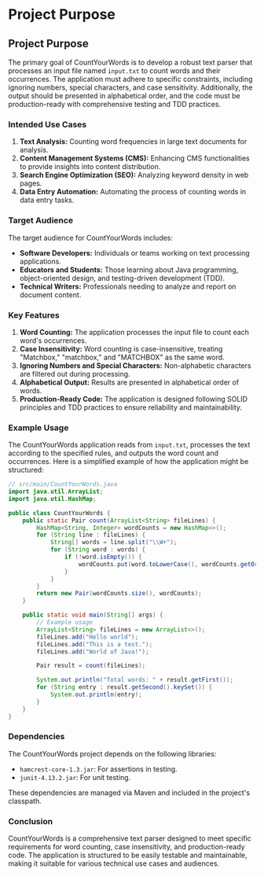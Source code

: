 # Project Purpose

## Project Purpose

The primary goal of CountYourWords is to develop a robust text parser that processes an input file named `input.txt` to count words and their occurrences. The application must adhere to specific constraints, including ignoring numbers, special characters, and case sensitivity. Additionally, the output should be presented in alphabetical order, and the code must be production-ready with comprehensive testing and TDD practices.

### Intended Use Cases

1. **Text Analysis:** Counting word frequencies in large text documents for analysis.
2. **Content Management Systems (CMS):** Enhancing CMS functionalities to provide insights into content distribution.
3. **Search Engine Optimization (SEO):** Analyzing keyword density in web pages.
4. **Data Entry Automation:** Automating the process of counting words in data entry tasks.

### Target Audience

The target audience for CountYourWords includes:
- **Software Developers:** Individuals or teams working on text processing applications.
- **Educators and Students:** Those learning about Java programming, object-oriented design, and testing-driven development (TDD).
- **Technical Writers:** Professionals needing to analyze and report on document content.

### Key Features

1. **Word Counting:** The application processes the input file to count each word's occurrences.
2. **Case Insensitivity:** Word counting is case-insensitive, treating "Matchbox," "matchbox," and "MATCHBOX" as the same word.
3. **Ignoring Numbers and Special Characters:** Non-alphabetic characters are filtered out during processing.
4. **Alphabetical Output:** Results are presented in alphabetical order of words.
5. **Production-Ready Code:** The application is designed following SOLID principles and TDD practices to ensure reliability and maintainability.

### Example Usage

The CountYourWords application reads from `input.txt`, processes the text according to the specified rules, and outputs the word count and occurrences. Here is a simplified example of how the application might be structured:

```java
// src/main/CountYourWords.java
import java.util.ArrayList;
import java.util.HashMap;

public class CountYourWords {
    public static Pair count(ArrayList<String> fileLines) {
        HashMap<String, Integer> wordCounts = new HashMap<>();
        for (String line : fileLines) {
            String[] words = line.split("\\W+");
            for (String word : words) {
                if (!word.isEmpty()) {
                    wordCounts.put(word.toLowerCase(), wordCounts.getOrDefault(word.toLowerCase(), 0) + 1);
                }
            }
        }
        return new Pair(wordCounts.size(), wordCounts);
    }

    public static void main(String[] args) {
        // Example usage
        ArrayList<String> fileLines = new ArrayList<>();
        fileLines.add("Hello world");
        fileLines.add("This is a test.");
        fileLines.add("World of Java!");

        Pair result = count(fileLines);

        System.out.println("Total words: " + result.getFirst());
        for (String entry : result.getSecond().keySet()) {
            System.out.println(entry);
        }
    }
}
```

### Dependencies

The CountYourWords project depends on the following libraries:
- `hamcrest-core-1.3.jar`: For assertions in testing.
- `junit-4.13.2.jar`: For unit testing.

These dependencies are managed via Maven and included in the project's classpath.

### Conclusion

CountYourWords is a comprehensive text parser designed to meet specific requirements for word counting, case insensitivity, and production-ready code. The application is structured to be easily testable and maintainable, making it suitable for various technical use cases and audiences.